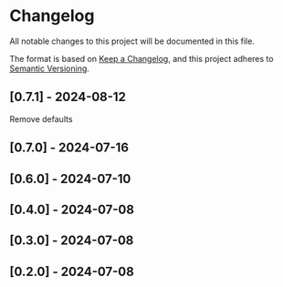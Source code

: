 # Changelog
All notable changes to this project will be documented in this file.

The format is based on [Keep a Changelog](https://keepachangelog.com/en/1.0.0/),
and this project adheres to [Semantic Versioning](https://semver.org/spec/v2.0.0.html).

## [0.7.1] - 2024-08-12
Remove defaults

## [0.7.0] - 2024-07-16


## [0.6.0] - 2024-07-10


## [0.4.0] - 2024-07-08


## [0.3.0] - 2024-07-08


## [0.2.0] - 2024-07-08

